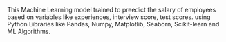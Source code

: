 This Machine Learning model trained to preedict the salary of employees based on variables like experiences, interview score, test scores.
using Python Libraries like Pandas, Numpy, Matplotlib, Seaborn, Scikit-learn and ML Algorithms.

